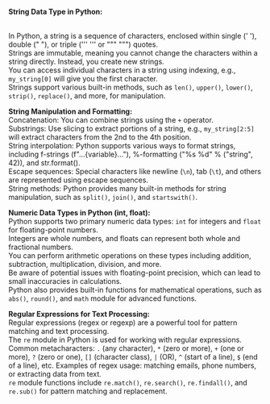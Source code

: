 **String Data Type in Python:**

<br>In Python, a string is a sequence of characters, enclosed within single (' '), double (" "), or triple (''' ''' or """ """) quotes.
<br>Strings are immutable, meaning you cannot change the characters within a string directly. Instead, you create new strings.
<br>You can access individual characters in a string using indexing, e.g., `my_string[0]` will give you the first character.
<br>Strings support various built-in methods, such as `len()`, `upper()`, `lower()`, `strip()`, `replace()`, and more, for manipulation. 

**String Manipulation and Formatting:**
<br>Concatenation: You can combine strings using the `+` operator.
<br>Substrings: Use slicing to extract portions of a string, e.g., `my_string[2:5]` will extract characters from the 2nd to the 4th position.
<br>String interpolation: Python supports various ways to format strings, including f-strings (f"...{variable}..."), %-formatting ("%s %d" % ("string", 42)), and str.format().
<br>Escape sequences: Special characters like newline (`\n`), tab (`\t`), and others are represented using escape sequences.
<br>String methods: Python provides many built-in methods for string manipulation, such as `split()`, `join()`, and `startswith()`.

**Numeric Data Types in Python (int, float):**
<br>Python supports two primary numeric data types: `int` for integers and `float` for floating-point numbers.
<br>Integers are whole numbers, and floats can represent both whole and fractional numbers.
<br>You can perform arithmetic operations on these types including addition, subtraction, multiplication, division, and more.
<br>Be aware of potential issues with floating-point precision, which can lead to small inaccuracies in calculations.
<br>Python also provides built-in functions for mathematical operations, such as `abs()`, `round()`, and `math` module for advanced functions.

**Regular Expressions for Text Processing:**
<br>Regular expressions (regex or regexp) are a powerful tool for pattern matching and text processing.
<br>The `re` module in Python is used for working with regular expressions.
<br>Common metacharacters: `.` (any character), `*` (zero or more), `+` (one or more), `?` (zero or one), `[]` (character class), `|` (OR), `^` (start of a line), `$` (end of a line), etc.
Examples of regex usage: matching emails, phone numbers, or extracting data from text.
<br>`re` module functions include `re.match()`, `re.search()`, `re.findall()`, and `re.sub()` for pattern matching and replacement.